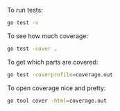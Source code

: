 To run tests:

```bash
go test -v
```

To see how much coverage:

```bash
go test -cover .
```

To get which parts are covered:

```bash
go test -coverprofile=coverage.out
```

To open coverage nice and pretty:

```bash
go tool cover -html=coverage.out
```
